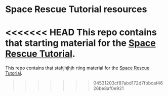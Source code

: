 # Space Rescue Tutorial resources
<<<<<<< HEAD
This repo contains that starting material for the [Space Rescue Tutorial](https://www.tba.com).
=======
 
This repo contains that stahjhjhjh
rting material for the [Space Rescue Tutorial](https://www.tba.com).
>>>>>>> 04531203cf87abd172d7fbbcaf4626be8af0e921

